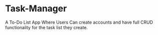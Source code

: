 # Task-Manager
A To-Do List App Where Users Can create accounts and have full CRUD functionality for the task list they create.
